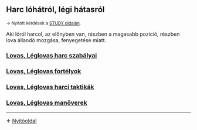 ## Harc lóhátról, légi hátasról

<sub>→ Nyitott kérdések a [STUDY oldalán](https://github.com/kaktusztea/szilankrpg/wiki/STUDY.lovasharc).</sub>

Aki lóról harcol, az előnyben van, részben a magasabb pozíció, részben lova állandó mozgása, fenyegetése miatt.

### [Lovas, Léglovas harc szabályai](067_01_lovas_harc_szabalyok.md)

### [Lovas, Léglovas fortélyok](067_02_lovas_leglovas_fortelyok.md)

### [Lovas, Léglovas harci taktikák](067_03_lovas_harci_taktikak.md)

### [Lovas, Léglovas manőverek](067_04_lovas_manoverek.md)

---

⚜️ [Nyitóoldal](start.md#6-harcrendszer-%EF%B8%8F)
